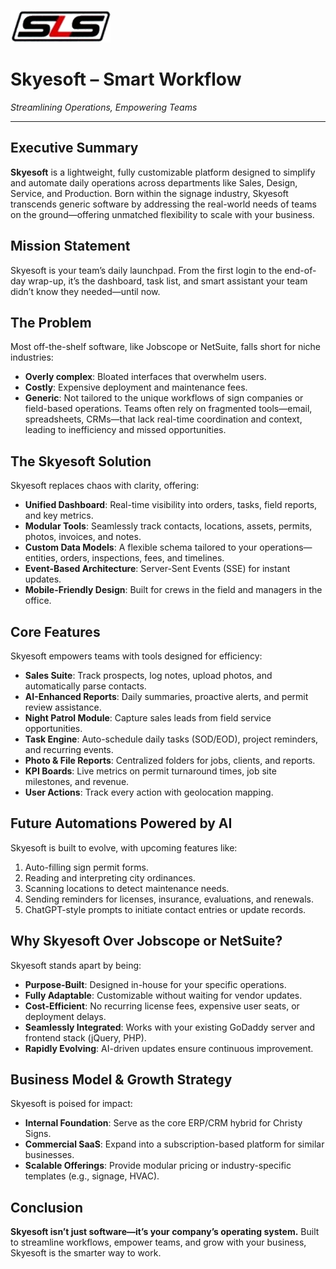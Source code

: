 ![Skyesoft Logo](logo.png)

# Skyesoft – Smart Workflow

_Streamlining Operations, Empowering Teams_  

---

<div class="no-break">

## Executive Summary

**Skyesoft** is a lightweight, fully customizable platform designed to simplify and automate daily operations across departments like Sales, Design, Service, and Production. Born within the signage industry, Skyesoft transcends generic software by addressing the real-world needs of teams on the ground—offering unmatched flexibility to scale with your business.

</div>

<div class="no-break">

## Mission Statement

Skyesoft is your team’s daily launchpad. From the first login to the end-of-day wrap-up, it’s the dashboard, task list, and smart assistant your team didn’t know they needed—until now.

</div>

<div class="no-break">

## The Problem

Most off-the-shelf software, like Jobscope or NetSuite, falls short for niche industries:

- **Overly complex**: Bloated interfaces that overwhelm users.
- **Costly**: Expensive deployment and maintenance fees.
- **Generic**: Not tailored to the unique workflows of sign companies or field-based operations. Teams often rely on fragmented tools—email, spreadsheets, CRMs—that lack real-time coordination and context, leading to inefficiency and missed opportunities.

</div>

<div class="no-break">

## The Skyesoft Solution

Skyesoft replaces chaos with clarity, offering:

- **Unified Dashboard**: Real-time visibility into orders, tasks, field reports, and key metrics.
- **Modular Tools**: Seamlessly track contacts, locations, assets, permits, photos, invoices, and notes.
- **Custom Data Models**: A flexible schema tailored to your operations—entities, orders, inspections, fees, and timelines.
- **Event-Based Architecture**: Server-Sent Events (SSE) for instant updates.
- **Mobile-Friendly Design**: Built for crews in the field and managers in the office.

</div>

<div class="no-break">

## Core Features

Skyesoft empowers teams with tools designed for efficiency:

- **Sales Suite**: Track prospects, log notes, upload photos, and automatically parse contacts.
- **AI-Enhanced Reports**: Daily summaries, proactive alerts, and permit review assistance.
- **Night Patrol Module**: Capture sales leads from field service opportunities.
- **Task Engine**: Auto-schedule daily tasks (SOD/EOD), project reminders, and recurring events.
- **Photo & File Reports**: Centralized folders for jobs, clients, and reports.
- **KPI Boards**: Live metrics on permit turnaround times, job site milestones, and revenue.
- **User Actions**: Track every action with geolocation mapping.

</div>

<div class="no-break break-before">

## Future Automations Powered by AI

Skyesoft is built to evolve, with upcoming features like:

1. Auto-filling sign permit forms.
2. Reading and interpreting city ordinances.
3. Scanning locations to detect maintenance needs.
4. Sending reminders for licenses, insurance, evaluations, and renewals.
5. ChatGPT-style prompts to initiate contact entries or update records.

</div>

<div class="no-break">

## Why Skyesoft Over Jobscope or NetSuite?

Skyesoft stands apart by being:

- **Purpose-Built**: Designed in-house for your specific operations.
- **Fully Adaptable**: Customizable without waiting for vendor updates.
- **Cost-Efficient**: No recurring license fees, expensive user seats, or deployment delays.
- **Seamlessly Integrated**: Works with your existing GoDaddy server and frontend stack (jQuery, PHP).
- **Rapidly Evolving**: AI-driven updates ensure continuous improvement.

</div>

<div class="no-break">

## Business Model & Growth Strategy

Skyesoft is poised for impact:

- **Internal Foundation**: Serve as the core ERP/CRM hybrid for Christy Signs.
- **Commercial SaaS**: Expand into a subscription-based platform for similar businesses.
- **Scalable Offerings**: Provide modular pricing or industry-specific templates (e.g., signage, HVAC).

</div>

<div class="no-break">

## Conclusion

**Skyesoft isn’t just software—it’s your company’s operating system.** Built to streamline workflows, empower teams, and grow with your business, Skyesoft is the smarter way to work.

</div>
